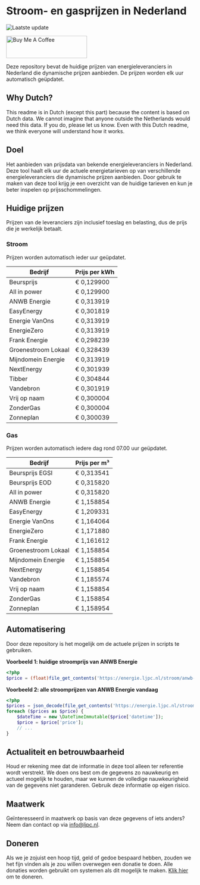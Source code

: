 # Stroom- en gasprijzen in Nederland

![Laatste update](https://img.shields.io/badge/laatste%20update-2025--07--29%2021%3A00%20CET-brightgreen)

<a href="https://www.buymeacoffee.com/Lars-" target="_blank"><img src="https://cdn.buymeacoffee.com/buttons/v2/default-orange.png" alt="Buy Me A Coffee" height="60" style="height: 60px !important;width: 217px !important;" ></a>

Deze repository bevat de huidige prijzen van energieleveranciers in Nederland die dynamische prijzen aanbieden. De prijzen worden elk uur automatisch geüpdatet.

## Why Dutch?

This readme is in Dutch (except this part) because the content is based on Dutch data. We cannot imagine that anyone outside the Netherlands would need this data. If you do, please let us know. Even with this Dutch readme, we think
everyone will understand how it works.

## Doel

Het aanbieden van prijsdata van bekende energieleveranciers in Nederland. Deze tool haalt elk uur de actuele energietarieven op van verschillende energieleveranciers die dynamische prijzen aanbieden. Door gebruik te maken van deze tool
krijg je een overzicht van de huidige tarieven en kun je beter inspelen op prijsschommelingen.

## Huidige prijzen

Prijzen van de leveranciers zijn inclusief toeslag en belasting, dus de prijs die je werkelijk betaalt.

### Stroom

Prijzen worden automatisch ieder uur geüpdatet.

 Bedrijf | Prijs per kWh 
---------|---------------
Beursprijs | € 0,129900
All in power | € 0,129900
ANWB Energie | € 0,313919
EasyEnergy | € 0,301819
Energie VanOns | € 0,313919
EnergieZero | € 0,313919
Frank Energie | € 0,298239
Groenestroom Lokaal | € 0,328439
Mijndomein Energie | € 0,313919
NextEnergy | € 0,301939
Tibber | € 0,304844
Vandebron | € 0,301919
Vrij op naam | € 0,300004
ZonderGas | € 0,300004
Zonneplan | € 0,300039


### Gas

Prijzen worden automatisch iedere dag rond 07.00 uur geüpdatet.

 Bedrijf | Prijs per m³ 
---------|--------------
Beursprijs EGSI | € 0,313541
Beursprijs EOD | € 0,315820
All in power | € 0,315820
ANWB Energie | € 1,158854
EasyEnergy | € 1,209331
Energie VanOns | € 1,164064
EnergieZero | € 1,171880
Frank Energie | € 1,161612
Groenestroom Lokaal | € 1,158854
Mijndomein Energie | € 1,158854
NextEnergy | € 1,158854
Vandebron | € 1,185574
Vrij op naam | € 1,158854
ZonderGas | € 1,158854
Zonneplan | € 1,158954


## Automatisering

Door deze repository is het mogelijk om de actuele prijzen in scripts te gebruiken.

**Voorbeeld 1: huidige stroomprijs van ANWB Energie**

```php
<?php
$price = (float)file_get_contents('https://energie.ljpc.nl/stroom/anwb-energie-nu.txt');

```

**Voorbeeld 2: alle stroomprijzen van ANWB Energie vandaag**

```php
<?php
$prices = json_decode(file_get_contents('https://energie.ljpc.nl/stroom/all-in-power-vandaag.json'),true);
foreach ($prices as $price) {
    $dateTime = new \DateTimeImmutable($price['datetime']);
    $price = $price['price'];
    // ...
}
```

## Actualiteit en betrouwbaarheid

Houd er rekening mee dat de informatie in deze tool alleen ter referentie wordt verstrekt. We doen ons best om de gegevens zo nauwkeurig en actueel mogelijk te houden, maar we kunnen de volledige nauwkeurigheid van de gegevens niet
garanderen. Gebruik deze informatie op eigen risico.

## Maatwerk

Geïnteresseerd in maatwerk op basis van deze gegevens of iets anders? Neem dan contact op
via [info@ljpc.nl](mailto:info@ljpc.nl?subject=Energie%20prijzen).

## Doneren

Als we je zojuist een hoop tijd, geld of gedoe bespaard hebben, zouden we het fijn vinden als je zou willen overwegen een
donatie te doen. Alle donaties worden gebruikt om systemen als dit mogelijk te
maken. [Klik hier](https://www.buymeacoffee.com/Lars-) om te doneren.
